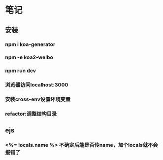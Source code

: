 # 笔记

## 安装
### npm i koa-generator
### npm -e koa2-weibo
### npm run dev
### 浏览器访问localhost:3000

### 安装cross-env设置环境变量

### refactor:调整结构目录

## ejs

### <%= locals.name %> 不确定后端是否传name，加个locals就不会报错了